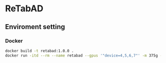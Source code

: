 # ReTabAD

## Enviroment setting
### Docker
```sh
docker build -t retabad:1.0.0 .
docker run -itd --rm --name retabad --gpus '"device=4,5,6,7"' -m 375g -v /:/workspace retabad:1.0.0
```